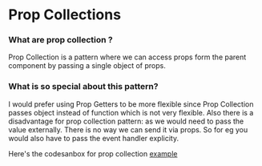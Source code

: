 # Prop Collections


### What are prop collection ?

Prop Collection is a pattern where we can access props form the parent component by passing a single object of props.

### What is so special about this pattern?

I would prefer using Prop Getters to be more flexible since Prop Collection passes object instead of function which is not very flexible. Also there is a disadvantage for prop collection pattern: as we would need to pass the value externally. There is no way we can send it via props. So for eg you would also have to pass the event handler explicity.


Here's the codesanbox for prop collection [example](https://codesandbox.io/s/yrjmqol7j)
